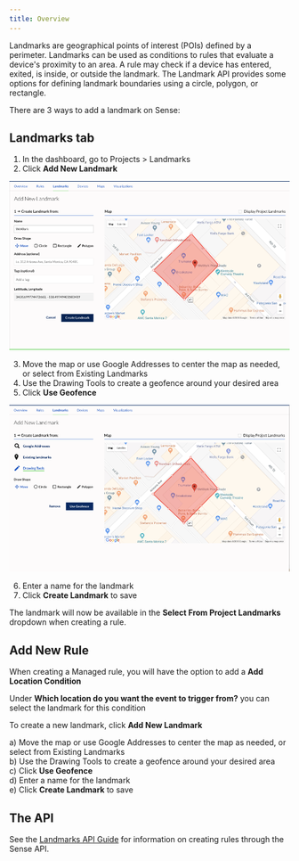 ```yaml
---
title: Overview
---
```


Landmarks are geographical points of interest (POIs) defined by a perimeter. Landmarks can be used as conditions to rules that evaluate a device's proximity to an area. A rule may check if a device has entered, exited, is inside, or outside the landmark. The Landmark API provides some options for defining landmark boundaries using a circle, polygon, or rectangle.

There are 3 ways to add a landmark on Sense:	

## Landmarks tab
1. In the dashboard, go to Projects > Landmarks
2. Click **Add New Landmark**

![](images/landmark_create_landmark.png)

3. Move the map or use Google Addresses to center the map as needed, or select from Existing Landmarks  
4. Use the Drawing Tools to create a geofence around your desired area  
5. Click **Use Geofence**  

![](images/landmark_use_geofence.png)

6. Enter a name for the landmark  
7. Click **Create Landmark** to save

The landmark will now be available in the **Select From Project Landmarks** dropdown when creating a rule.

## Add New Rule

When creating a Managed rule, you will have the option to add a **Add Location Condition**

Under **Which location do you want the event to trigger from?** you can select the landmark for this condition

To create a new landmark, click **Add New Landmark**  

a) Move the map or use Google Addresses to center the map as needed, or select from Existing Landmarks  
b) Use the Drawing Tools to create a geofence around your desired area  
c) Click **Use Geofence**  
d) Enter a name for the landmark  
e) Click **Create Landmark** to save  

## The API

See the [Landmarks API Guide](/guides/landmarks/api-guide) for information on creating rules through the Sense API.